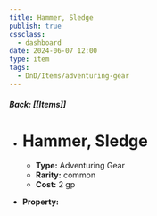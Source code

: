 ```yaml
---
title: Hammer, Sledge
publish: true
cssclass:
  - dashboard
date: 2024-06-07 12:00
type: item
tags:
  - DnD/Items/adventuring-gear
---
```


##### Back: [[Items]]

- # Hammer, Sledge

    - **Type:** Adventuring Gear
    - **Rarity:** common
    - **Cost:** 2 gp
- **Property:** 




